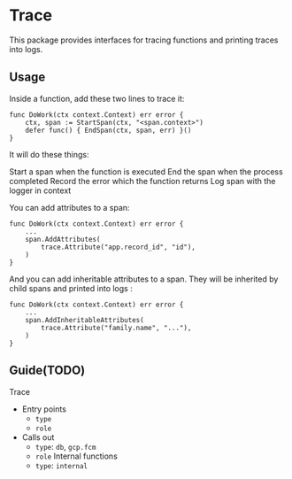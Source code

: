 # Trace

This package provides interfaces for tracing functions and printing traces into logs.

## Usage

Inside a function, add these two lines to trace it:

```
func DoWork(ctx context.Context) err error {
	ctx, span := StartSpan(ctx, "<span.context>")
	defer func() { EndSpan(ctx, span, err) }()
}
```

It will do these things:

Start a span when the function is executed
End the span when the process completed
Record the error which the function returns
Log span with the logger in context

You can add attributes to a span:

```
func DoWork(ctx context.Context) err error {
	...
	span.AddAttributes(
		trace.Attribute("app.record_id", "id"),
	)
}
```

And you can add inheritable attributes to a span. They will be inherited by child spans and printed into logs :

```
func DoWork(ctx context.Context) err error {
	...
	span.AddInheritableAttributes(
		trace.Attribute("family.name", "..."),
	)
}
```

## Guide(TODO)

Trace
- Entry points
	- `type`
	- `role`
- Calls out
	- `type`: `db`, `gcp.fcm`
	- `role`
Internal functions
	- `type`: `internal`
